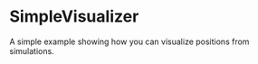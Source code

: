 SimpleVisualizer
===================

A simple example showing how you can visualize positions from simulations.
